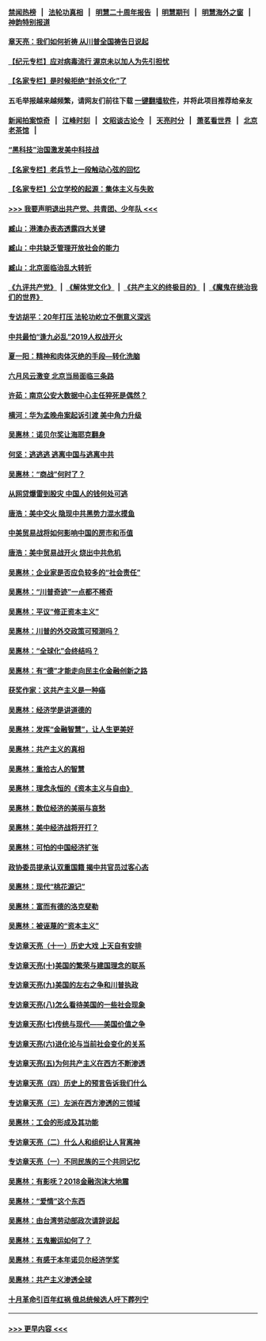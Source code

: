 #### [禁闻热榜](热点新闻.md?=0)  &nbsp;&nbsp;|&nbsp;&nbsp; [法轮功真相](https://github.com/gfw-breaker/truth/blob/master/README.md?=0) &nbsp;&nbsp;|&nbsp;&nbsp; [明慧二十周年报告](https://github.com/gfw-breaker/mh-reports/blob/master/README.md?=0) &nbsp;&nbsp;|&nbsp;&nbsp;[明慧期刊](https://github.com/gfw-breaker/mh-qikan) &nbsp;&nbsp;|&nbsp;&nbsp; [明慧海外之窗](https://github.com/gfw-breaker/mh-news/blob/master/README.md?=0) &nbsp;&nbsp;|&nbsp;&nbsp; [神韵特别报道](https://github.com/gfw-breaker/mh-news/blob/master/shenyun.md?=0)
#### [章天亮：我们如何祈祷 从川普全国祷告日说起](../pages/nsc423/n11944627.md?t=03171002) 
#### [【纪元专栏】应对病毒流行 渥京未以加人为先引担忧](../pages/nsc423/n11875714.md?t=03171002) 
#### [【名家专栏】是时候拒绝“封杀文化”了](../pages/nsc423/n11814093.md?t=03171002) 
#### 五毛举报越来越频繁，请网友们前往下载 [一键翻墙软件](https://github.com/gfw-breaker/ssr-accounts)，并将此项目推荐给亲友
#### [新闻拍案惊奇](https://github.com/gfw-breaker/banned-news/blob/master/pages/link4.md) &nbsp;&nbsp;|&nbsp;&nbsp; [江峰时刻](https://github.com/gfw-breaker/banned-news/blob/master/pages/link4.md) &nbsp;&nbsp;|&nbsp;&nbsp; [文昭谈古论今](https://github.com/gfw-breaker/banned-news/blob/master/pages/link4.md) &nbsp;&nbsp;|&nbsp;&nbsp; [天亮时分](https://github.com/gfw-breaker/banned-news/blob/master/pages/link4.md) &nbsp;&nbsp;|&nbsp;&nbsp; [萧茗看世界](https://github.com/gfw-breaker/banned-news/blob/master/pages/link4.md) &nbsp;&nbsp;|&nbsp;&nbsp; [北京老茶馆](https://github.com/gfw-breaker/banned-news/blob/master/pages/link4.md) &nbsp;&nbsp;|&nbsp;&nbsp; 
#### [“黑科技”治国激发美中科技战](../pages/nsc423/n11638056.md?t=03171002) 
#### [【名家专栏】老兵节上一段触动心弦的回忆](../pages/nsc423/n11646016.md?t=03171002) 
#### [【名家专栏】公立学校的起源：集体主义与失败](../pages/nsc423/n11601833.md?t=03171002) 
#### [>>> 我要声明退出共产党、共青团、少年队 <<<](https://github.com/begood0513/goodnews/blob/master/quit/letter.md) 
#### [臧山：港澳办表态透露四大关键](../pages/nsc423/n11421628.md?t=03171002) 
#### [臧山：中共缺乏管理开放社会的能力](../pages/nsc423/n11407457.md?t=03171002) 
#### [臧山：北京面临治乱大转折](../pages/nsc423/n11406895.md?t=03171002) 
#### [《九评共产党》](https://github.com/begood0513/9ping.md/blob/master/README.md) &nbsp;|&nbsp; [《解体党文化》](../../../../jtdwh.md/blob/master/README.md)  &nbsp;|&nbsp; [《共产主义的终极目的》](../../../../gczydzjmd.md/blob/master/README.md) &nbsp;|&nbsp; [《魔鬼在统治我们的世界》](../../../../mgztzwmdsj.md/blob/master/README.md) 
#### [专访胡平：20年打压 法轮功屹立不倒意义深远](../pages/nsc423/n11398800.md?t=03171002) 
#### [中共最怕“逢九必乱”2019人权战开火](../pages/nsc423/n11385248.md?t=03171002) 
#### [夏一阳：精神和肉体灭绝的手段—转化洗脑](../pages/nsc423/n11368250.md?t=03171002) 
#### [六月风云激变 北京当局面临三条路](../pages/nsc423/n11313668.md?t=03171002) 
#### [许茹：南京公安大数据中心主任猝死是偶然？](../pages/nsc423/n11064744.md?t=03171002) 
#### [横河：华为孟晚舟案起诉引渡 美中角力升级](../pages/nsc423/n11027230.md?t=03171002) 
#### [吴惠林：诺贝尔奖让海耶克翻身](../pages/nsc423/n10890049.md?t=03171002) 
#### [何坚：逃逃逃 逃离中国与逃离中共](../pages/nsc423/n10592891.md?t=03171002) 
#### [吴惠林：“商战”何时了？](../pages/nsc423/n10573558.md?t=03171002) 
#### [从网贷爆雷到股灾 中国人的钱何处可逃](../pages/nsc423/n10572800.md?t=03171002) 
#### [唐浩：美中交火 隐现中共黑势力混水摸鱼](../pages/nsc423/n10544040.md?t=03171002) 
#### [中美贸易战将如何影响中国的房市和币值](../pages/nsc423/n10543697.md?t=03171002) 
#### [唐浩：美中贸易战开火 烧出中共危机](../pages/nsc423/n10540126.md?t=03171002) 
#### [吴惠林：企业家是否应负较多的“社会责任”](../pages/nsc423/n10535022.md?t=03171002) 
#### [吴惠林：“川普奇迹”一点都不稀奇](../pages/nsc423/n10512808.md?t=03171002) 
#### [吴惠林：平议“修正资本主义”](../pages/nsc423/n10495724.md?t=03171002) 
#### [吴惠林：川普的外交政策可预测吗？](../pages/nsc423/n10462387.md?t=03171002) 
#### [吴惠林：“全球化”会终结吗？](../pages/nsc423/n10452838.md?t=03171002) 
#### [吴惠林：有“德”才能走向民主化金融创新之路](../pages/nsc423/n10432292.md?t=03171002) 
#### [获奖作家：这共产主义是一种癌](../pages/nsc423/n10431541.md?t=03171002) 
#### [吴惠林：经济学是讲道德的](../pages/nsc423/n10398014.md?t=03171002) 
#### [吴惠林：发挥“金融智慧”，让人生更美好](../pages/nsc423/n10375019.md?t=03171002) 
#### [吴惠林：共产主义的真相](../pages/nsc423/n10351394.md?t=03171002) 
#### [吴惠林：重拾古人的智慧](../pages/nsc423/n10337691.md?t=03171002) 
#### [吴惠林：理念永恒的《资本主义与自由》](../pages/nsc423/n10316274.md?t=03171002) 
#### [吴惠林：数位经济的美丽与哀愁](../pages/nsc423/n10292946.md?t=03171002) 
#### [吴惠林：美中经济战将开打？](../pages/nsc423/n10258825.md?t=03171002) 
#### [吴惠林：可怕的中国经济扩张](../pages/nsc423/n10219147.md?t=03171002) 
#### [政协委员提承认双重国籍 揭中共官员过客心态](../pages/nsc423/n10208809.md?t=03171002) 
#### [吴惠林：现代“桃花源记”](../pages/nsc423/n10185234.md?t=03171002) 
#### [吴惠林：富而有德的洛克斐勒](../pages/nsc423/n10142264.md?t=03171002) 
#### [吴惠林：被诬蔑的“资本主义”](../pages/nsc423/n10124816.md?t=03171002) 
#### [专访章天亮（十一）历史大戏 上天自有安排](../pages/nsc423/n10094905.md?t=03171002) 
#### [专访章天亮(十)美国的繁荣与建国理念的联系](../pages/nsc423/n10094899.md?t=03171002) 
#### [专访章天亮(九)美国的左右之争和川普执政](../pages/nsc423/n10094889.md?t=03171002) 
#### [专访章天亮(八)怎么看待美国的一些社会现象](../pages/nsc423/n10094857.md?t=03171002) 
#### [专访章天亮(七)传统与现代——美国价值之争](../pages/nsc423/n10093140.md?t=03171002) 
#### [专访章天亮(六)进化论与当前社会变化的关系](../pages/nsc423/n10092036.md?t=03171002) 
#### [专访章天亮(五)为何共产主义在西方不断渗透](../pages/nsc423/n10083620.md?t=03171002) 
#### [专访章天亮（四）历史上的预言告诉我们什么](../pages/nsc423/n10083606.md?t=03171002) 
#### [专访章天亮（三）左派在西方渗透的三领域](../pages/nsc423/n10081115.md?t=03171002) 
#### [吴惠林：工会的形成及其功能](../pages/nsc423/n10080633.md?t=03171002) 
#### [专访章天亮（二）什么人和组织让人背离神](../pages/nsc423/n10076637.md?t=03171002) 
#### [专访章天亮（一）不同民族的三个共同记忆](../pages/nsc423/n10074188.md?t=03171002) 
#### [吴惠林：有影呒？2018金融泡沫大地震](../pages/nsc423/n10040534.md?t=03171002) 
#### [吴惠林：“爱情”这个东西](../pages/nsc423/n10019423.md?t=03171002) 
#### [吴惠林：由台湾劳动部政次请辞说起](../pages/nsc423/n9979679.md?t=03171002) 
#### [吴惠林：五鬼搬运如何了？](../pages/nsc423/n9925338.md?t=03171002) 
#### [吴惠林：有感于本年诺贝尔经济学奖](../pages/nsc423/n9871883.md?t=03171002) 
#### [吴惠林：共产主义渗透全球](../pages/nsc423/n9812748.md?t=03171002) 
#### [十月革命引百年红祸 俄总统候选人吁下葬列宁](../pages/nsc423/n9810182.md?t=03171002) 

----
#### [ >>> 更早内容 <<< ](../indexes/nsc423-earlier.md)
